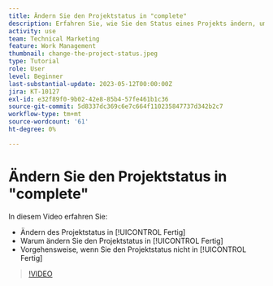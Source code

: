 ```yaml
---
title: Ändern Sie den Projektstatus in "complete"
description: Erfahren Sie, wie Sie den Status eines Projekts ändern, um anzugeben, dass die Arbeit abgeschlossen ist.
activity: use
team: Technical Marketing
feature: Work Management
thumbnail: change-the-project-status.jpeg
type: Tutorial
role: User
level: Beginner
last-substantial-update: 2023-05-12T00:00:00Z
jira: KT-10127
exl-id: e32f89f0-9b02-42e8-85b4-57fe461b1c36
source-git-commit: 5d8337dc369c6e7c664f110235847737d342b2c7
workflow-type: tm+mt
source-wordcount: '61'
ht-degree: 0%

---
```


# Ändern Sie den Projektstatus in &quot;complete&quot;

In diesem Video erfahren Sie:

* Ändern des Projektstatus in [!UICONTROL Fertig]
* Warum ändern Sie den Projektstatus in [!UICONTROL Fertig]
* Vorgehensweise, wenn Sie den Projektstatus nicht in [!UICONTROL Fertig]

>[!VIDEO](https://video.tv.adobe.com/v/3419336/?quality=12&learn=on)
